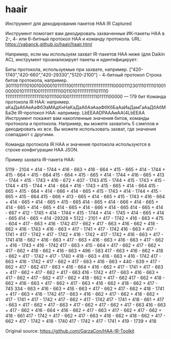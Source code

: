 # haair
Инструмент для декодирования пакетов HAA IR Captured

Инструмент помогает вам декодировать захваченные ИК-пакеты HAA в 2-, 4- или 6-битный протокол HAA и команду протокола. URL: https://vabanck.github.io/haair/haair.html

Например, если мы используем захват IR-пакетов HAA ниже (для Daikin AC), инструмент проанализирует пакеты и идентифицирует:

Биты протокола, используемые при захвате, например. ["420-1740","420-660","420-29330","5120-2100"] - 4-битный протокол
Строка битов протокола, например. 301110111101001000001011111100111110111111111111111000011123011101111010010000010111111001111111111100110101111111111011110 1111111111111111111101011110010011111111111111101111100000 — 179 бит
Команда протокола IR HAA: например. аКаДаАбАеАаФбЭаМАдКнНаКаДаАбАэАааФбКбБаАаИаДамГаАаДбАбМБаЭе
IR-протокол HAA: например. LbEEAADPAAAwAA(4LbEEAA
Инструмент покажет вам накопленные значения битов, команды протокола и протокола. Например, вы можете захватить 5 сэмплов и декодировать их все. Вы можете использовать захват, где значения совпадают с другими.

Команда протокола IR HAA и значения протокола используются в строке конфигурации HAA JSON.

Пример захвата IR-пакета HAA:

5119 - 2104 + 414 - 1744 + 416 - 663 + 416 - 664 + 415 - 665 + 414 - 1744 + 415 - 664 + 415 - 664
415 - 664 + 415 - 665 + 414 - 1744 + 416 - 665 + 413 - 1744 + 415 - 1743 + 416 - 672 + 407 - 1743
415 - 1744 + 415 - 1743 + 415 - 1744 + 415 - 1744 + 414 - 664 + 416 - 1743 + 415 - 665 + 414 - 664
415 - 665 + 415 - 664 + 414 - 666 + 414 - 665 + 415 - 1743 + 414 - 1744 + 415 - 665 + 415 - 664
415 - 666 + 413 - 665 + 414 - 665 + 415 - 1743 + 416 - 664 + 414 - 665 + 414 - 665 + 415 - 665
414 - 665 + 414 - 666 + 414 - 665 + 414 - 665 + 414 - 665 + 414 - 665 + 414 - 666 + 414 - 665
414 - 665 + 414 - 667 + 412 - 1745 + 414 - 1744 + 415 - 1744 + 414 - 1745 + 414 - 665 + 414 - 665
414 - 665 + 414 -29328 + 5122 - 2101 + 417 - 1742 + 416 - 663 + 475 - 604 + 417 - 663 + 416 - 1742
417 - 662 + 417 - 663 + 416 - 662 + 418 - 662 + 416 - 1743 + 416 - 663 + 417 - 1741 + 417 - 1742
416 - 663 + 417 - 1741 + 417 - 1742 + 417 - 1742 + 416 - 1742 + 417 - 1742 + 416 - 663 + 417 - 1741
418 - 662 + 416 - 663 + 417 - 663 + 416 - 663 + 416 - 663 + 417 - 662 + 416 - 1743 + 416 - 1742
417 - 663 + 415 - 664 + 417 - 662 + 417 - 662 + 417 - 662 + 418 - 662 + 416 - 663 + 496 - 583
417 - 663 + 416 - 662 + 418 - 662 + 417 - 1742 + 417 - 1740 + 418 - 663 + 416 - 663 + 416 - 1742
417 - 663 + 416 - 1742 + 417 - 662 + 417 - 663 + 416 - 663 + 440 - 639 + 417 - 662 + 417 - 662
417 - 663 + 416 - 664 + 416 - 662 + 417 - 1741 + 417 - 663 + 417 - 662 + 417 - 662 + 417 - 663
416 - 1742 + 417 - 663 + 416 - 663 + 417 - 662 + 417 - 662 + 417 - 662 + 418 - 662 + 417 - 662
417 - 662 + 418 - 662 + 416 - 663 + 417 - 662 + 417 - 663 + 416 - 662 + 418 - 662 + 417 - 745
334 - 663 + 416 - 663 + 416 - 663 + 417 - 662 + 417 - 662 + 418 - 1741 + 417 - 663 + 416 - 1742
417 - 663 + 416 - 662 + 417 - 662 + 418 - 662 + 417 - 1741 + 417 - 1742 + 417 - 662 + 417 - 1742
417 - 1741 + 418 - 661 + 417 - 663 + 417 - 662 + 417 - 663 + 417 - 662 + 417 - 662 + 417 - 663
416 - 663 + 417 - 662 + 416 - 664 + 416 - 662 + 417 - 663 + 417 - 662 + 417 - 662 + 418 - 661
417 - 1742 + 417 - 662 + 417 - 663 + 416 - 662 + 418 - 662 + 417 - 662 + 417 - 1742 + 418 - 1740
417 - 1742 + 417 - 1741 + 419 - 1739 + 418

Original source: https://github.com/GarzaCon/HAA-IR-Toolkit
